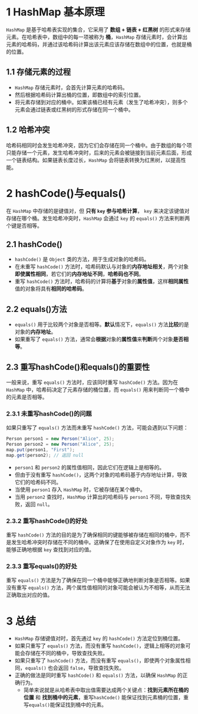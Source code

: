 # 1 HashMap 基本原理

`HashMap` 是基于哈希表实现的集合，它采用了 **数组 + 链表 + 红黑树** 的形式来存储元素。在哈希表中，数组中的每一项被称为 **桶**，`HashMap` 存储元素时，会计算出元素的哈希码，并通过该哈希码计算出该元素应该存储在数组中的位置，也就是桶的位置。

## 1.1 存储元素的过程

- `HashMap` 存储元素时，会首先计算元素的哈希码。
- 然后根据哈希码计算出桶的位置，即数组中的索引位置。
- 将元素存储到对应的桶中。如果该桶已经有元素（发生了哈希冲突），则多个元素会通过链表或红黑树的形式存储在同一个桶中。

## 1.2 哈希冲突

哈希码相同时会发生哈希冲突，因为它们会存储在同一个桶中。由于数组的每个项只能存储一个元素，发生哈希冲突时，后来的元素会被链接到当前元素后面，形成一个链表结构。如果链表长度过长，`HashMap` 会将链表转换为红黑树，以提高性能。



# 2 hashCode()与equals()

在 `HashMap` 中存储的是键值对，但 **只有 `key` 参与哈希计算**， `key` 来决定该键值对存储在哪个桶。发生哈希冲突时，`HashMap` 会通过 `key` 的 `equals()` 方法来判断两个键是否相等。

## 2.1 hashCode()

- `hashCode()` 是 `Object` 类的方法，用于生成对象的哈希码。
- 在未重写 `hashCode()` 方法时，哈希码默认与对象的**内存地址相关**，两个对象**即使属性相同**，若它们的**内存地址不同**，**哈希码也不同**。
- 重写 `hashCode()` 方法时，哈希码的计算将**基于**对象的**属性值**，这样**相同属性**值的对象将具有**相同的哈希码**。

## 2.2 equals()方法

- `equals()` 用于比较两个对象是否相等。**默认**情况下，`equals()` 方法**比较**的是对象的**内存地址**。
- 如果重写了 `equals()` 方法，通常会**根据**对象的**属性值**来**判断**两个对象**是否相等**。

## 2.3 重写hashCode()和equals()的重要性

一般来说，重写 `equals()` 方法时，应该同时重写 `hashCode()` 方法。因为在 `HashMap` 中，哈希码决定了元素存储的桶位置，而 `equals()` 用来判断同一个桶中的元素是否相等。

### 2.3.1 未重写hashCode()的问题

如果只重写了 `equals()` 方法而未重写 `hashCode()` 方法，可能会遇到以下问题：

```java
Person person1 = new Person("Alice", 25);
Person person2 = new Person("Alice", 25);
map.put(person1, "First");
map.get(person2); // 返回 null
```

- `person1` 和 `person2` 的属性值相同，因此它们在逻辑上是相等的。
- 但由于没有重写 `hashCode()`，这两个对象的哈希码基于内存地址计算，导致它们的哈希码不同。
- 当使用 `person1` 存入 `HashMap` 时，它被存储在某个桶中。
- 当用 `person2` 查找时，`HashMap` 计算出的哈希码与 `person1` 不同，导致查找失败，返回 `null`。

### 2.3.2 重写hashCode()的好处

重写 `hashCode()` 方法的目的是为了确保相同的键能够被存储在相同的桶中，而不是发生哈希冲突时存储在不同的桶中。这确保了在使用自定义对象作为 `key` 时，能够正确地根据 `key` 查找到对应的值。

### 2.3.3 重写equals()的好处

重写 `equals()` 方法是为了确保在同一个桶中能够正确地判断对象是否相等。如果没有重写 `equals()` 方法，两个属性值相同的对象可能会被认为不相等，从而无法正确取出对应的值。



# 3 总结

- `HashMap` 存储键值对时，首先通过 `key` 的 `hashCode()` 方法定位到桶位置。
- 如果只重写了 `equals()` 方法，而没有重写 `hashCode()`，逻辑上相等的对象可能会存储在不同的桶中，导致查找失败。
- 如果只重写了 `hashCode()` 方法，而没有重写 `equals()`，即使两个对象属性相同，`equals()` 也会返回 `false`，导致查找失败。
- 正确的做法是同时重写 `hashCode()` 和 `equals()` 方法，以确保 `HashMap` 的正确行为。
  - 简单来说就是从哈希表中取出值需要达成两个关键点：**找到元素所在桶的位置** 和 **找到桶中的元素**，重写`hashCode()` 能保证找到元素桶的位置，重写`equals()`能保证找到桶中的元素。